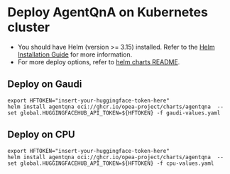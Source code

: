 # Deploy AgentQnA on Kubernetes cluster

- You should have Helm (version >= 3.15) installed. Refer to the [Helm Installation Guide](https://helm.sh/docs/intro/install/) for more information.
- For more deploy options, refer to [helm charts README](https://github.com/opea-project/GenAIInfra/tree/main/helm-charts#readme).

## Deploy on Gaudi

```
export HFTOKEN="insert-your-huggingface-token-here"
helm install agentqna oci://ghcr.io/opea-project/charts/agentqna  --set global.HUGGINGFACEHUB_API_TOKEN=${HFTOKEN} -f gaudi-values.yaml
```

## Deploy on CPU

```
export HFTOKEN="insert-your-huggingface-token-here"
helm install agentqna oci://ghcr.io/opea-project/charts/agentqna  --set global.HUGGINGFACEHUB_API_TOKEN=${HFTOKEN} -f cpu-values.yaml
```
